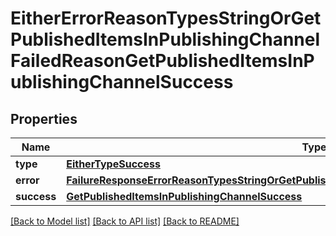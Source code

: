 # EitherErrorReasonTypesStringOrGetPublishedItemsInPublishingChannelFailedReasonGetPublishedItemsInPublishingChannelSuccess

## Properties
Name | Type | Description | Notes
------------ | ------------- | ------------- | -------------
**type** | [**EitherTypeSuccess**](EitherTypeSuccess.md) |  | 
**error** | [**FailureResponseErrorReasonTypesStringOrGetPublishedItemsInPublishingChannelFailedReasonError**](FailureResponseErrorReasonTypesStringOrGetPublishedItemsInPublishingChannelFailedReasonError.md) |  | 
**success** | [**GetPublishedItemsInPublishingChannelSuccess**](GetPublishedItemsInPublishingChannelSuccess.md) |  | 

[[Back to Model list]](../README.md#documentation-for-models) [[Back to API list]](../README.md#documentation-for-api-endpoints) [[Back to README]](../README.md)


